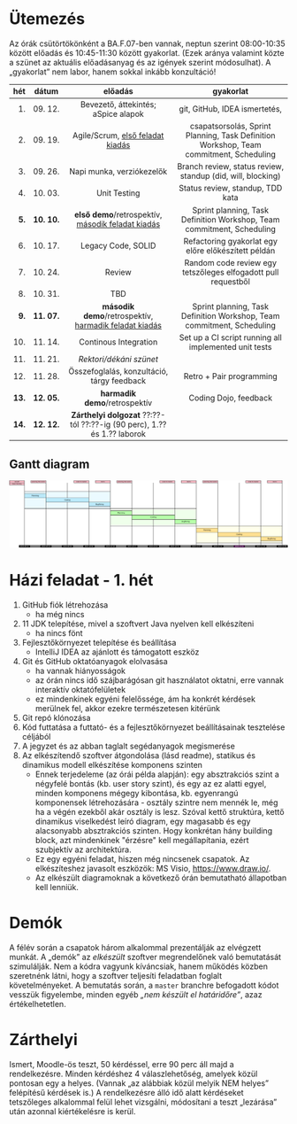 # Ütemezés

Az órák csütörtökönként a BA.F.07-ben vannak, neptun szerint 08:00-10:35 között előadás és 10:45-11:30 között gyakorlat. (Ezek aránya valamint közte a szünet az aktuális előadásanyag és az igények szerint módosulhat). A „gyakorlat” nem labor, hanem sokkal inkább konzultáció!

|hét    |dátum        |előadás|gyakorlat|
|------:|:-----------:|:-----:|:-------:|
| 1.|09.&nbsp;12.|Bevezető, áttekintés; aSpice alapok|git, GitHub, IDEA ismertetés,
| 2.|09.&nbsp;19.|Agile/Scrum, [első feladat kiadás](sprint_1.md)|csapatsorsolás, Sprint Planning, Task Definition Workshop, Team commitment, Scheduling
| 3.|09.&nbsp;26.|Napi munka, verziókezelők|Branch review, status review, standup (did, will, blocking)
| 4.|10.&nbsp;03.|Unit Testing|Status review, standup, TDD kata
| **5.**|**10.&nbsp;10.**|**első demo**/retrospektív, [második feladat kiadás](sprint_2.md)|Sprint planning, Task Definition Workshop, Team commitment, Scheduling
| 6.|10.&nbsp;17.|Legacy Code, SOLID|Refactoring gyakorlat egy előre előkészített példán
| 7.|10.&nbsp;24.|Review|Random code review egy tetszőleges elfogadott pull requestből
| 8.|10.&nbsp;31.|TBD
| **9.**|**11. 07.**|**második demo**/retrospektív, [harmadik feladat kiadás](sprint_3.md)|Sprint planning, Task Definition Workshop, Team commitment, Scheduling
|10.|11.&nbsp;14.|Continous Integration|Set up a CI script running all implemented unit tests
|11.|11.&nbsp;21.|_Rektori/dékáni szünet_
|12.|11.&nbsp;28.|Összefoglalás, konzultáció, tárgy feedback|Retro + Pair programming
|**13.**|**12.&nbsp;05.**|**harmadik demo**/retrospektív|Coding Dojo, feedback
|**14.**|**12.&nbsp;12.**|**Zárthelyi dolgozat** ??:??-tól ??:??-ig (90 perc), 1.?? és 1.?? laborok

## Gantt diagram

![gantt](images/gantt.png)


# Házi feladat - 1. hét

1. GitHub fiók létrehozása
    * ha még nincs
2. 11 JDK telepítése, mivel a szoftvert Java nyelven kell elkészíteni
    * ha nincs fönt
3. Fejlesztőkörnyezet telepítése és beállítása
    * IntelliJ IDEA az ajánlott és támogatott eszköz
4. Git és GitHub oktatóanyagok elolvasása
    * ha vannak hiányosságok
    * az órán nincs idő szájbarágósan git használatot oktatni, erre vannak interaktív oktatófelületek
    * ez mindenkinek egyéni felelőssége, ám ha konkrét kérdések merülnek fel, akkor ezekre természetesen kitérünk
5. Git repó klónozása
6. Kód futtatása a futtató- és a fejlesztőkörnyezet beállításainak tesztelése céljából
7. A jegyzet és az abban taglalt segédanyagok megismerése
8. Az elkészítendő szoftver átgondolása (lásd readme), statikus és dinamikus modell elkészítése komponens szinten
    * Ennek terjedeleme (az órái példa alapján): egy absztrakciós szint a négyfelé bontás (kb. user story szint), és egy az ez alatti egyel, minden komponens mégegy kibontása, kb. egyenrangú komponensek létrehozására - osztály szintre nem mennék le, még ha a végén ezekből akár osztály is lesz. Szóval kettő struktúra, kettő dinamikus viselkedést leíró diagram, egy magasabb és egy alacsonyabb absztrakciós szinten. Hogy konkrétan hány building block, azt mindenkinek "érzésre" kell megállapítania, ezért szubjektív az architektúra.
    * Ez egy egyéni feladat, hiszen még nincsenek csapatok. Az elkészíteshez javasolt eszközök: MS Visio, https://www.draw.io/.
    * Az elkészült diagramoknak a következő órán bemutatható állapotban kell lenniük.



# Demók

A félév során a csapatok három alkalommal prezentálják az elvégzett munkát. A „demók” az _elkészült_ szoftver megrendelőnek való bemutatását szimulálják. Nem a kódra vagyunk kíváncsiak, hanem működés közben szeretnénk látni, hogy a szoftver teljesíti feladatban foglalt követelményeket.
A bemutatás során, a `master` branchre befogadott kódot vesszük figyelembe, minden egyéb _„nem készült el határidőre”_, azaz értékelhetetlen.


# Zárthelyi

Ismert, Moodle-ös teszt, 50 kérdéssel, erre 90 perc áll majd a rendelkezésre. Minden kérdéshez 4 válaszlehetőség, amelyek közül pontosan egy a helyes. (Vannak „az alábbiak közül melyik NEM helyes” felépítésű kérdések is.) A rendelkezésre álló idő alatt kérdéseket tetszőleges alkalommal felül lehet vizsgálni, módosítani a teszt „lezárása” után azonnal kiértékelésre is kerül.
